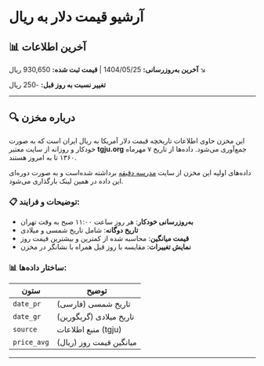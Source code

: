 # آرشیو قیمت دلار به ریال

## 📊 آخرین اطلاعات

**آخرین به‌روزرسانی:** 1404/05/25 | **قیمت ثبت شده:** 930,650 ریال ↘️

**تغییر نسبت به روز قبل:** -250 ریال

---

## 🔍 درباره مخزن

این مخزن حاوی اطلاعات تاریخچه قیمت دلار آمریکا به ریال ایران است که به صورت خودکار و روزانه از سایت معتبر **tgju.org** جمع‌آوری می‌شود.
داده‌ها از تاریخ ۷ مهرماه ۱۳۶۰ تا به امروز هستند.

داده‌های اولیه این مخزن از سایت [مدرسه دقیقه](https://d-learn.ir/usd-price/) برداشته شده‌است و به صورت دوره‌ای این داده‌ در همین لینک بارگذاری می‌شود.

### 📋 توضیحات و فرایند:
- **به‌روزرسانی خودکار**: هر روز ساعت ۱۱:۰۰ صبح به وقت تهران
- **تاریخ دوگانه**: شامل تاریخ شمسی و میلادی
- **قیمت میانگین**: محاسبه شده از کمترین و بیشترین قیمت روز
- **نمایش تغییرات**: مقایسه با روز قبل همراه با نشانگر در مخزن

### 📊 ساختار داده‌ها:
| ستون | توضیح |
|------|-------|
| `date_pr` | تاریخ شمسی (فارسی) |
| `date_gr` | تاریخ میلادی (گریگورین) |
| `source` | منبع اطلاعات (tgju) |
| `price_avg` | میانگین قیمت روز (ریال) |

---
